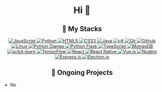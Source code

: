 <h1 align="center">Hi 👋</h1>

<h2 align="center">📝 My Stacks</h2>
<p align="center">
<a href="https://ecma-international.org/publications-and-standards/standards/ecma-262/" target="_blank">
    <img src="https://img.shields.io/badge/javascript-%23323330.svg?style=for-the-badge&logo=javascript&logoColor=%23F7DF1E" alt="JavaScript">
</a>

<a href="https://python.org" target="_blank">
    <img src="https://img.shields.io/badge/python-3670A0?style=for-the-badge&logo=python&logoColor=ffdd54" 
    alt="Python">
</a>

<a href="https://developer.mozilla.org/ko/docs/Glossary/HTML5" target="_blank">
    <img src="https://img.shields.io/badge/html5-%23E34F26.svg?style=for-the-badge&logo=html5&logoColor=white" 
    alt="HTML5">
</a>

<a href="https://developer.mozilla.org/ko/docs/Web/CSS" target="_blank">
    <img src="https://img.shields.io/badge/css3-%231572B6.svg?style=for-the-badge&logo=css3&logoColor=white" 
    alt="CSS3">
</a>

<a href="https://www.java.com/ko/" target="_blank">
    <img src="https://img.shields.io/badge/java-%23ED8B00.svg?style=for-the-badge&logo=openjdk&logoColor=white" 
    alt="Java">
</a>

<a href="https://learn.microsoft.com/ko-kr/dotnet/csharp/" target="_blank">
    <img src="https://img.shields.io/badge/c%23-%23239120.svg?style=for-the-badge&logo=csharp&logoColor=white" 
    alt="c#">
</a>

<a href="https://git-scm.com/" target="_blank">
    <img src="https://img.shields.io/badge/git-%23F05033.svg?style=for-the-badge&logo=git&logoColor=white" 
    alt="Git">
</a>

<a href="https://github.com" target="_blank">
    <img src="https://img.shields.io/badge/github-%23121011.svg?style=for-the-badge&logo=github&logoColor=white" 
    alt="Github">
</a>

<a href="https://www.kernel.org/" target="_blank">
    <img src="https://img.shields.io/badge/Linux-FCC624?style=for-the-badge&logo=linux&logoColor=black" 
    alt="Linux">
</a>

<a href="https://www.djangoproject.com/" target="_blank">
    <img src="https://img.shields.io/badge/django-%23092E20.svg?style=for-the-badge&logo=django&logoColor=white" 
    alt="Python Django">
</a>
<a href="https://flask.palletsprojects.com/en/stable/" target="_blank">
    <img src="https://img.shields.io/badge/flask-%23000.svg?style=for-the-badge&logo=flask&logoColor=white" 
    alt="Python Flask">
</a>

<a href="https://www.typescriptlang.org/" target="_blank">
    <img src="https://img.shields.io/badge/typescript-%23007ACC.svg?style=for-the-badge&logo=typescript&logoColor=white" 
    alt="TypeScript">
</a>
<a href="https://www.mongodb.com/ko-kr" target="_blank">
    <img src="https://img.shields.io/badge/MongoDB-%234ea94b.svg?style=for-the-badge&logo=mongodb&logoColor=white" 
    alt="MongoDB">
</a>
<a href="https://scikit-learn.org/" target="_blank">
    <img src="https://img.shields.io/badge/scikit--learn-%23F7931E.svg?style=for-the-badge&logo=scikit-learn&logoColor=white" 
    alt="scikit-learn">
</a>
<a href="https://www.tensorflow.org/?hl=ko" target="_blank">
    <img src="https://img.shields.io/badge/TensorFlow-%23FF6F00.svg?style=for-the-badge&logo=TensorFlow&logoColor=white" 
    alt="TensorFlow">
</a>

<a href="https://ko.legacy.reactjs.org/" target="_blank">
    <img src="https://img.shields.io/badge/react-%2320232a.svg?style=for-the-badge&logo=react&logoColor=%2361DAFB" 
    alt="React">
</a>

<a href="https://reactnative.dev/" target="_blank">
    <img src="https://img.shields.io/badge/react_native-%2320232a.svg?style=for-the-badge&logo=react&logoColor=%2361DAFB" 
    alt="React Native">
</a>

<a href="https://ko.vuejs.org/" target="_blank">
    <img src="https://img.shields.io/badge/vuejs-%2335495e.svg?style=for-the-badge&logo=vuedotjs&logoColor=%234FC08D" 
    alt="Vue.js">
</a>

<a href="https://nodejs.org/en" target="_blank">
    <img src="https://img.shields.io/badge/node.js-6DA55F?style=for-the-badge&logo=node.js&logoColor=white" 
    alt="Nodejs">
</a>

<a href="https://expressjs.com/ko/" target="_blank">
    <img src="https://img.shields.io/badge/express.js-%23404d59.svg?style=for-the-badge&logo=express&logoColor=%2361DAFB" 
    alt="Express.js">
</a>

<a href="https://www.electronjs.org/" target="_blank">
    <img src="https://img.shields.io/badge/Electron-191970?style=for-the-badge&logo=Electron&logoColor=white" 
    alt="Electron.js">
</a>

</p>

<h2 align="center">🚀 Ongoing Projects</h2>
<ul>
    <li>
        No
    </li>
</ul>
